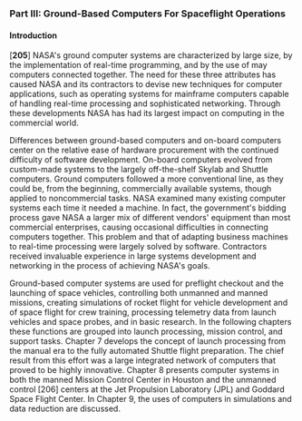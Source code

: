 ### Part III: Ground-Based Computers For Spaceflight Operations

#### Introduction

\[**205**\] NASA's ground computer systems are characterized by large
size, by the implementation of real-time programming, and by the use of
may computers connected together. The need for these three attributes
has caused NASA and its contractors to devise new techniques for
computer applications, such as operating systems for mainframe computers
capable of handling real-time processing and sophisticated networking.
Through these developments NASA has had its largest impact on computing
in the commercial world.

Differences between ground-based computers and on-board computers center
on the relative ease of hardware procurement with the continued
difficulty of software development. On-board computers evolved from
custom-made systems to the largely off-the-shelf Skylab and Shuttle
computers. Ground computers followed a more conventional line, as they
could be, from the beginning, commercially available systems, though
applied to noncommercial tasks. NASA examined many existing computer
systems each time it needed a machine. In fact, the government's bidding
process gave NASA a larger mix of different vendors' equipment than most
commercial enterprises, causing occasional difficulties in connecting
computers together. This problem and that of adapting business machines
to real-time processing were largely solved by software. Contractors
received invaluable experience in large systems development and
networking in the process of achieving NASA's goals.

Ground-based computer systems are used for preflight checkout and the
launching of space vehicles, controlling both unmanned and manned
missions, creating simulations of rocket flight for vehicle development
and of space flight for crew training, processing telemetry data from
launch vehicles and space probes, and in basic research. In the
following chapters these functions are grouped into launch processing,
mission control, and support tasks. Chapter 7 develops the concept of
launch processing from the manual era to the fully automated Shuttle
flight preparation. The chief result from this effort was a large
integrated network of computers that proved to be highly innovative.
Chapter 8 presents computer systems in both the manned Mission Control
Center in Houston and the unmanned control \[206\] centers at the Jet
Propulsion Laboratory (JPL) and Goddard Space Flight Center. In Chapter
9, the uses of computers in simulations and data reduction are
discussed.
